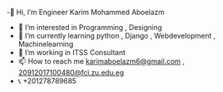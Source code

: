 -👋 Hi, I’m Engineer Karim Mohammed Aboelazm
- 👀 I’m interested in Programming , Designing
- 🌱 I’m currently learning python , Django , Webdevelopment , Machinelearning
- 💞️ I’m working in ITSS Consultant
- 📫 How to reach me karimaboelazm6@gmail.com , 20912017100480@fci.zu.edu.eg
- 📞 +201278789685
